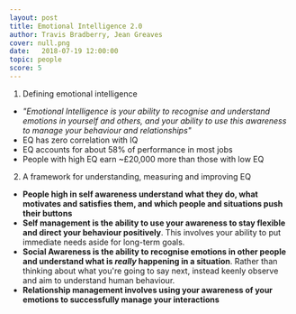 ```yaml
---
layout: post
title: Emotional Intelligence 2.0
author: Travis Bradberry, Jean Greaves
cover: null.png
date:   2018-07-19 12:00:00
topic: people
score: 5
---
```


1.	Defining emotional intelligence
-	*"Emotional Intelligence is your ability to recognise and understand emotions in yourself and others, and your ability to use this awareness to manage your behaviour and relationships"*
-	EQ has zero correlation with IQ
-	EQ accounts for about 58% of performance in most jobs
-	People with high EQ earn ~£20,000 more than those with low EQ

2.	A framework for understanding, measuring and improving EQ
-	**People high in self awareness understand what they do, what motivates and satisfies them, and which people and situations push their buttons**
-	**Self management is the ability to use your awareness to stay flexible and direct your behaviour positively**. This involves your ability to put immediate needs aside for long-term goals.
-	**Social Awareness is the ability to recognise emotions in other people and understand what is *really* happening in a situation**. Rather than thinking about what you're going to say next, instead keenly observe and aim to understand human behaviour.
-	**Relationship management involves using your awareness of your emotions to successfully manage your interactions**
